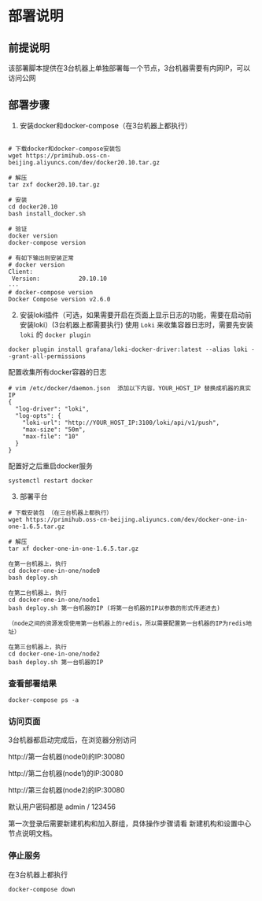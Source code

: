 # 部署说明

## 前提说明
该部署脚本提供在3台机器上单独部署每一个节点，3台机器需要有内网IP，可以访问公网

## 部署步骤

1. 安装docker和docker-compose（在3台机器上都执行）

```shell

# 下载docker和docker-compose安装包
wget https://primihub.oss-cn-beijing.aliyuncs.com/dev/docker20.10.tar.gz

# 解压
tar zxf docker20.10.tar.gz

# 安装
cd docker20.10
bash install_docker.sh

# 验证
docker version
docker-compose version

# 有如下输出则安装正常
# docker version
Client:
 Version:           20.10.10
···
# docker-compose version
Docker Compose version v2.6.0
```

<!-- 2. 加载docker镜像 （在三台机器上都执行）

```shell
# 下载镜像包
wget https://primihub.oss-cn-beijing.aliyuncs.com/dev/

# 解压
tar zxf docker-images.tar.gz

# 加载镜像
cd docker-images
for i in ./*.tar.gz ; do docker load -i $i; done

# 验证 
docker images 
``` -->

2. 安装loki插件（可选，如果需要开启在页面上显示日志的功能，需要在启动前安装loki）(3台机器上都需要执行)
使用 `Loki` 来收集容器日志时，需要先安装 `loki` 的 `docker plugin`

```shell
docker plugin install grafana/loki-docker-driver:latest --alias loki --grant-all-permissions
```

配置收集所有docker容器的日志
```shell
# vim /etc/docker/daemon.json  添加以下内容，YOUR_HOST_IP 替换成机器的真实IP
{
  "log-driver": "loki",
  "log-opts": {
    "loki-url": "http://YOUR_HOST_IP:3100/loki/api/v1/push",
    "max-size": "50m",
    "max-file": "10"
  }
}
```

配置好之后重启docker服务
```
systemctl restart docker
```

3. 部署平台 
```shell
# 下载安装包 （在三台机器上都执行）
wget https://primihub.oss-cn-beijing.aliyuncs.com/dev/docker-one-in-one-1.6.5.tar.gz

# 解压 
tar xf docker-one-in-one-1.6.5.tar.gz

在第一台机器上，执行
cd docker-one-in-one/node0
bash deploy.sh

在第二台机器上，执行
cd docker-one-in-one/node1
bash deploy.sh 第一台机器的IP (将第一台机器的IP以参数的形式传递进去)

（node之间的资源发现使用第一台机器上的redis，所以需要配置第一台机器的IP为redis地址）

在第三台机器上，执行
cd docker-one-in-one/node2
bash deploy.sh 第一台机器的IP
```

### 查看部署结果
```
docker-compose ps -a
```

### 访问页面

3台机器都启动完成后，在浏览器分别访问

http://第一台机器(node0)的IP:30080

http://第二台机器(node1)的IP:30080

http://第三台机器(node2)的IP:30080

默认用户密码都是 admin / 123456

第一次登录后需要新建机构和加入群组，具体操作步骤请看 新建机构和设置中心节点说明文档。


### 停止服务

在3台机器上都执行
```shell
docker-compose down
```